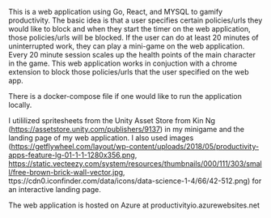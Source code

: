 This is a web application using Go, React, and MYSQL to gamify productivity. The basic idea is that a user specifies certain policies/urls they would like to block
and when they start the timer on the web application, those policies/urls will be blocked. If the user can do at least 20 minutes of uninterrupted work, they can
play a mini-game on the web application. Every 20 minute session scales up the health points of the main character in the game. This web application works in 
conjuction with a chrome extension to block those policies/urls that the user specified on the web app.


There is a docker-compose file if one would like to run the application locally.

I utililized spritesheets from the Unity Asset Store from Kin Ng (https://assetstore.unity.com/publishers/9137) in my minigame and the landing page of my web 
application. I also used images (https://getflywheel.com/layout/wp-content/uploads/2018/05/productivity-apps-feature-lg-01-1-1-1280x356.png, 
https://static.vecteezy.com/system/resources/thumbnails/000/111/303/small/free-brown-brick-wall-vector.jpg, ttps://cdn0.iconfinder.com/data/icons/data-science-1-4/66/42-512.png)
for an interactive landing page.

The web application is hosted on Azure at productivityio.azurewebsites.net
